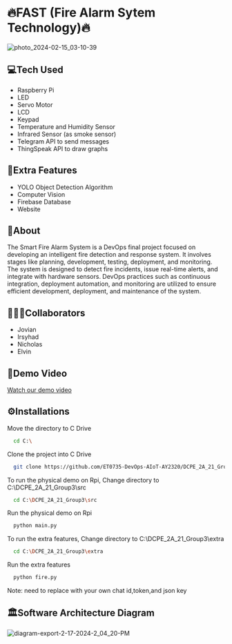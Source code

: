 <h1>🔥FAST (Fire Alarm Sytem Technology)🔥</h1>

![photo_2024-02-15_03-10-39](https://github.com/ET0735-DevOps-AIoT-AY2320/DCPE_2A_21_Group3/assets/132749552/2ca96984-6be1-4dc2-9e39-0dba53440bbf)

<h2>💻Tech Used</h2>
<ul>
  <li>Raspberry Pi</li>
  <li>LED</li>
  <li>Servo Motor</li>
  <li>LCD</li>
  <li>Keypad</li>
  <li>Temperature and Humidity Sensor</li>
  <li>Infrared Sensor (as smoke sensor)</li>
  <li>Telegram API to send messages</li>
  <li>ThingSpeak API to draw graphs</li>
</ul>


<h2>🗿Extra Features</h2>
<ul>
  <li>YOLO Object Detection Algorithm</li>
  <li>Computer Vision</li>
  <li>Firebase Database</li>
  <li>Website</li>
</ul>


<h2>🚀About</h2>
The Smart Fire Alarm System is a DevOps final project focused on developing an intelligent fire detection and response system. It involves stages like planning, development, testing, deployment, and monitoring. The system is designed to detect fire incidents, issue real-time alerts, and integrate with hardware sensors. 
DevOps practices such as continuous integration, deployment automation, and monitoring are utilized to ensure efficient development, deployment, and maintenance of the system.

<h2>👨🏻‍💻Collaborators</h2>
<ul>
  <li>Jovian</li>
  <li>Irsyhad</li>
  <li>Nicholas</li>
  <li>Elvin</li>
</ul>

## 🔗Demo Video

[Watch our demo video](https://streamable.com/mwv35e)

<h2>⚙️Installations</h2>
Move the directory to C Drive

```bash
  cd C:\
```

Clone the project into C Drive

```bash
  git clone https://github.com/ET0735-DevOps-AIoT-AY2320/DCPE_2A_21_Group3
```
To run the physical demo on Rpi,  Change directory to C:\DCPE_2A_21_Group3\src

```bash
  cd C:\DCPE_2A_21_Group3\src
```

Run the physical demo on Rpi

```bash
  python main.py
```

To run the extra features,  Change directory to C:\DCPE_2A_21_Group3\extra

```bash
  cd C:\DCPE_2A_21_Group3\extra
```

Run the extra features

```bash
  python fire.py
```

Note: need to replace with your own chat id,token,and json key 

<h2>🏛️Software Architecture Diagram</h2>

![diagram-export-2-17-2024-2_04_20-PM](https://github.com/ET0735-DevOps-AIoT-AY2320/DCPE_2A_21_Group3/assets/132749552/f6ae7b8f-c783-417d-beff-8707e0c4c954)


